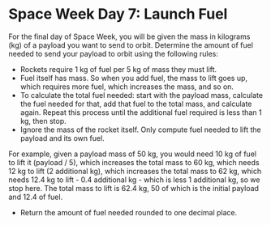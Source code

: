 # Space Week Day 7: Launch Fuel

For the final day of Space Week, you will be given the mass in kilograms (kg) of a payload you want to send to orbit. Determine the amount of fuel needed to send your payload to orbit using the following rules:

- Rockets require 1 kg of fuel per 5 kg of mass they must lift.
- Fuel itself has mass. So when you add fuel, the mass to lift goes up, which requires more fuel, which increases the mass, and so on.
- To calculate the total fuel needed: start with the payload mass, calculate the fuel needed for that, add that fuel to the total mass, and calculate again. Repeat this process until the additional fuel required is less than 1 kg, then stop.
- Ignore the mass of the rocket itself. Only compute fuel needed to lift the payload and its own fuel.

For example, given a payload mass of 50 kg, you would need 10 kg of fuel to lift it (payload / 5), which increases the total mass to 60 kg, which needs 12 kg to lift (2 additional kg), which increases the total mass to 62 kg, which needs 12.4 kg to lift - 0.4 additional kg - which is less 1 additional kg, so we stop here. The total mass to lift is 62.4 kg, 50 of which is the initial payload and 12.4 of fuel.

- Return the amount of fuel needed rounded to one decimal place.